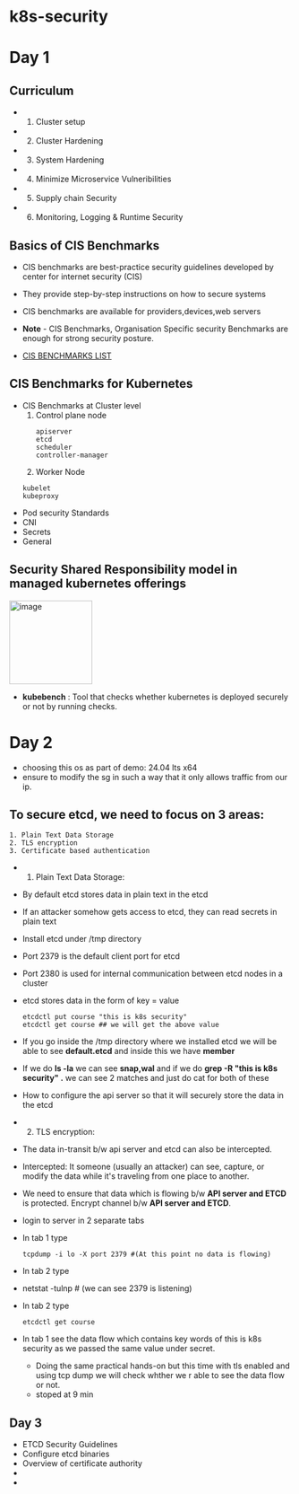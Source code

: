 # k8s-security
# Day 1
## Curriculum

- 1. Cluster setup
- 2. Cluster Hardening
- 3. System Hardening
- 4. Minimize Microservice Vulneribilities
- 5. Supply chain Security
- 6. Monitoring, Logging & Runtime Security

## Basics of CIS Benchmarks

- CIS benchmarks are best-practice security guidelines developed by center for internet security (CIS)
- They provide step-by-step instructions on how to secure systems
- CIS benchmarks are available for providers,devices,web servers

- **Note** - CIS Benchmarks, Organisation Specific security Benchmarks are enough for strong security posture.
- [CIS BENCHMARKS LIST](https://www.cisecurity.org/cis-benchmarks)

## CIS Benchmarks for Kubernetes
  
- CIS Benchmarks at Cluster level
  1. Control plane node
     ```
     apiserver
     etcd
     scheduler
     controller-manager
     ```
  2. Worker Node
    ```
    kubelet
    kubeproxy
    ```
- Pod security Standards
- CNI
- Secrets
- General

## Security Shared Responsibility model in managed kubernetes offerings
<img width="148" height="149" alt="image" src="https://github.com/user-attachments/assets/41ca90c1-df24-4c12-898a-0e66f428a067" />

- **kubebench** : Tool that checks whether kubernetes is deployed securely or not by running checks.

# Day 2
- choosing this os  as part of demo:  24.04 lts x64
- ensure to modify the sg in such a way that it only allows traffic from our ip.

## To secure etcd, we need to focus on 3 areas:
```
1. Plain Text Data Storage
2. TLS encryption
3. Certificate based authentication
```
- 1. Plain Text Data Storage:
     
- By default etcd stores data in plain text in the etcd
- If an attacker somehow gets access to etcd, they can read secrets in plain text
- Install etcd under /tmp directory
- Port 2379 is the default client port for etcd
- Port 2380 is used for internal communication between etcd nodes in a cluster
- etcd stores data in the form of key = value

  ```
  etcdctl put course "this is k8s security"
  etcdctl get course ## we will get the above value
  ```
- If you go inside the /tmp directory where we installed etcd we will be able to see **default.etcd** and inside this we have **member**
- If we do **ls -la** we can see **snap,wal** and if we do **grep -R "this is k8s security" .** we can see 2 matches and just do cat for both of these  
- How to configure the api server so that it will securely store the data in the etcd

- 2. TLS encryption:

- The data in-transit b/w api server and etcd can also be intercepted.
- Intercepted: It someone (usually an attacker) can see, capture, or modify the data while it's traveling from one place to another.
- We need to ensure that data which is flowing b/w **API server and ETCD** is protected. Encrypt channel b/w **API server and ETCD**.

- login to server in 2 separate tabs
- In tab 1 type
  ```
  tcpdump -i lo -X port 2379 #(At this point no data is flowing)
  ```
- In tab 2 type
- netstat -tulnp # (we can see 2379 is listening)
- In tab 2 type
  ```
  etcdctl get course
  ```
  
- In tab 1 see the data flow which contains key words of this is k8s security as we passed the same value under secret.


  - Doing the same practical hands-on but this time with tls enabled and using tcp dump we will check whther we r able to see the data flow or not.
  - stoped at 9 min
 

## Day 3
- ETCD Security Guidelines
- Configure etcd binaries
- Overview of certificate authority
- 
- 
   
